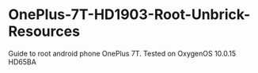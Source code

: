 # OnePlus-7T-HD1903-Root-Unbrick-Resources
Guide to root android phone OnePlus 7T. Tested on OxygenOS 10.0.15 HD65BA
